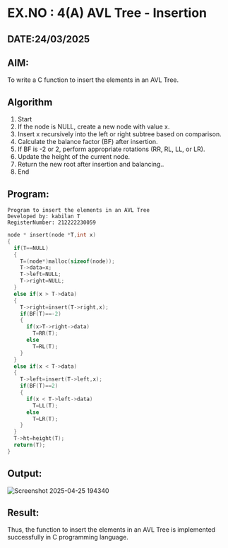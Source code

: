 # EX.NO : 4(A) AVL Tree - Insertion
## DATE:24/03/2025
## AIM:
To write a C function to insert the elements in an AVL Tree.

## Algorithm
1. Start 
2. If the node is NULL, create a new node with value x. 
3. Insert x recursively into the left or right subtree based on comparison. 
4. Calculate the balance factor (BF) after insertion. 
5. If BF is -2 or 2, perform appropriate rotations (RR, RL, LL, or LR). 
6. Update the height of the current node. 
7. Return the new root after insertion and balancing.. 
8. End   

## Program:
```
Program to insert the elements in an AVL Tree
Developed by: kabilan T
RegisterNumber: 212222230059
```
```c
node * insert(node *T,int x) 
{ 
  if(T==NULL) 
  { 
    T=(node*)malloc(sizeof(node)); 
    T->data=x; 
    T->left=NULL; 
    T->right=NULL; 
  } 
  else if(x > T->data) 
  { 
    T->right=insert(T->right,x); 
    if(BF(T)==-2) 
    { 
      if(x>T->right->data) 
        T=RR(T); 
      else 
        T=RL(T); 
    } 
  } 
  else if(x < T->data) 
  {
    T->left=insert(T->left,x); 
    if(BF(T)==2) 
    { 
      if(x < T->left->data) 
        T=LL(T); 
      else 
        T=LR(T); 
    } 
  } 
  T->ht=height(T); 
  return(T); 
}  
```
## Output:

![Screenshot 2025-04-25 194340](https://github.com/user-attachments/assets/998192e0-3cb9-4ef7-82f9-c6873a0b5fca)



## Result:
Thus, the function to insert the elements in an AVL Tree is implemented successfully in C programming language.
